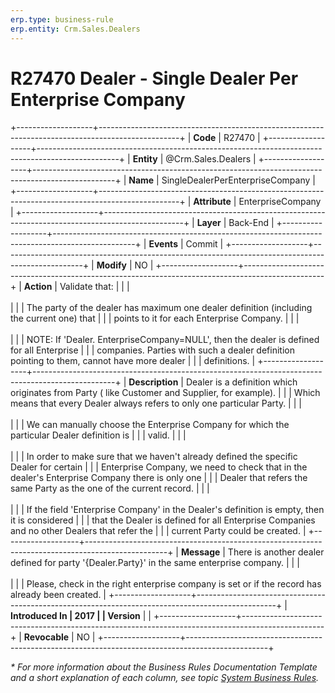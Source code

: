 ```yaml
---
erp.type: business-rule
erp.entity: Crm.Sales.Dealers
---
```


# R27470 Dealer - Single Dealer Per Enterprise Company
+-------------------+--------------------------------------------------------------------------------------------------+
| **Code**          | R27470                                                                                           |
+-------------------+--------------------------------------------------------------------------------------------------+
| **Entity**        | @Crm.Sales.Dealers                                                                               |
+-------------------+--------------------------------------------------------------------------------------------------+
| **Name**          | SingleDealerPerEnterpriseCompany                                                                 |
+-------------------+--------------------------------------------------------------------------------------------------+
| **Attribute**     | EnterpriseCompany                                                                                |
+-------------------+--------------------------------------------------------------------------------------------------+
| **Layer**         | Back-End                                                                                         |
+-------------------+--------------------------------------------------------------------------------------------------+
| **Events**        | Commit                                                                                           |
+-------------------+--------------------------------------------------------------------------------------------------+
| **Modify**        | NO                                                                                               |
+-------------------+--------------------------------------------------------------------------------------------------+
| **Action**        | Validate that:                                                                                   |
|                   | <br/><br/>                                                                                       |
|                   | The party of the dealer has maximum one dealer definition (including the current one) that       |
|                   | points to it for each Enterprise Company.                                                        |
|                   | <br/><br/>                                                                                       |
|                   | NOTE: If \'Dealer. EnterpriseCompany=NULL\', then the dealer is defined for all Enterprise       |
|                   | companies. Parties with such a dealer definition pointing to them, cannot have more dealer       |
|                   | definitions.                                                                                     |
+-------------------+--------------------------------------------------------------------------------------------------+
| **Description**   | Dealer is a definition which originates from Party ( like Customer and Supplier, for example).   |
|                   | Which means that every Dealer always refers to only one particular Party.                        |
|                   | <br/><br/>                                                                                       |
|                   | We can manually choose the Enterprise Company for which the particular Dealer definition is      |
|                   | valid.                                                                                           |
|                   | <br/><br/>                                                                                       |
|                   | In order to make sure that we haven\'t already defined the specific Dealer for certain           |
|                   | Enterprise Company, we need to check that in the dealer\'s Enterprise Company there is only one  |
|                   | Dealer that refers the same Party as the one of the current record.                              |
|                   | <br/><br/>                                                                                       |
|                   | If the field \'Enterprise Company\' in the Dealer\'s definition is empty, then it is considered  |
|                   | that the Dealer is defined for all Enterprise Companies and no other Dealers that refer the      |
|                   | current Party could be created.                                                                  |
+-------------------+--------------------------------------------------------------------------------------------------+
| **Message**       | There is another dealer defined for party \'{Dealer.Party}\' in the same enterprise company.     |
|                   | <br/><br/>                                                                                       |
|                   | Please, check in the right enterprise company is set or if the record has already been created.  |
+-------------------+--------------------------------------------------------------------------------------------------+
| **Introduced In   | 2017                                                                                             |
| Version**         |                                                                                                  |
+-------------------+--------------------------------------------------------------------------------------------------+
| **Revocable**     | NO                                                                                               |
+-------------------+--------------------------------------------------------------------------------------------------+

*\* For more information about the Business Rules Documentation Template and a short explanation of each column, see
topic [System Business Rules](../templates/template-description-system-business-rules.md).*

